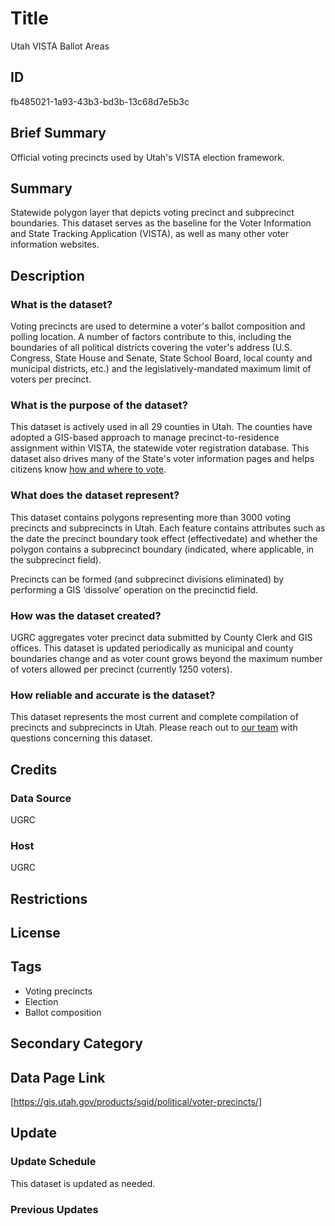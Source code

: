 # Title

Utah VISTA Ballot Areas

## ID

fb485021-1a93-43b3-bd3b-13c68d7e5b3c

## Brief Summary

Official voting precincts used by Utah's VISTA election framework.

## Summary

Statewide polygon layer that depicts voting precinct and subprecinct boundaries. This dataset serves as the baseline for the Voter Information and State Tracking Application (VISTA), as well as many other voter information websites.

## Description

### What is the dataset?

Voting precincts are used to determine a voter's ballot composition and polling location. A number of factors contribute to this, including the boundaries of all political districts covering the voter's address (U.S. Congress, State House and Senate, State School Board, local county and municipal districts, etc.) and the legislatively-mandated maximum limit of voters per precinct.

### What is the purpose of the dataset?

This dataset is actively used in all 29 counties in Utah. The counties have adopted a GIS-based approach to manage precinct-to-residence assignment within VISTA, the statewide voter registration database. This dataset also drives many of the State's voter information pages and helps citizens know [how and where to vote](https://votesearch.utah.gov/voter-search/search/search-by-address/how-and-where-can-i-vote).

### What does the dataset represent?

This dataset contains polygons representing more than 3000 voting precincts and subprecincts in Utah. Each feature contains attributes such as the date the precinct boundary took effect (effectivedate) and whether the polygon contains a subprecinct boundary (indicated, where applicable, in the subprecinct field).

<!--- This next paragraph is from the original metadata. I haven't seen other data pages explain GIS operations for a dataset in this way, is this something we generally like to include? -->

Precincts can be formed (and subprecinct divisions eliminated) by performing a GIS ‘dissolve’ operation on the precinctid field.

### How was the dataset created?

UGRC aggregates voter precinct data submitted by County Clerk and GIS offices. This dataset is updated periodically as municipal and county boundaries change and as voter count grows beyond the maximum number of voters allowed per precinct (currently 1250 voters).

### How reliable and accurate is the dataset?

This dataset represents the most current and complete compilation of precincts and subprecincts in Utah. Please reach out to [our team](https://gis.utah.gov/contact/) with questions concerning this dataset.

## Credits

### Data Source

UGRC

### Host

UGRC

## Restrictions

## License

## Tags

- Voting precincts
- Election
- Ballot composition

## Secondary Category

## Data Page Link

[https://gis.utah.gov/products/sgid/political/voter-precincts/]

## Update

### Update Schedule

This dataset is updated as needed.

### Previous Updates
